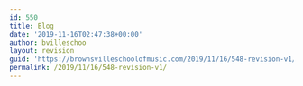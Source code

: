 ```yaml
---
id: 550
title: Blog
date: '2019-11-16T02:47:38+00:00'
author: bvilleschoo
layout: revision
guid: 'https://brownsvilleschoolofmusic.com/2019/11/16/548-revision-v1/'
permalink: /2019/11/16/548-revision-v1/
---
```


